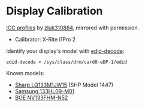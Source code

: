 # Display Calibration

[ICC profiles](https://wiki.archlinux.org/index.php/ICC_profiles) by [zluk310884](https://web.archive.org/web/20190921024145/http://en.miui.com/thread-418478-1-1.html), mirrored with permission.

* Calibrator: X-Rite i1Pro 2

Identify your display's model with [edid-decode](https://aur.archlinux.org/packages/edid-decode-git/):

```
edid-decode < /sys/class/drm/card0-eDP-1/edid
```

Known models:

* [Sharp LQ133M1JW15](sharp-lg133m1jw15) (SHP Model 1447)
* [Samsung 133HL09-M01](samsung-133hl09-m01)
* [BOE NV133FHM-N52](boe-nv133fhm-n52)

